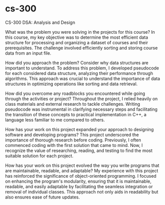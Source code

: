 # cs-300
CS-300 DSA: Analysis and Design

What was the problem you were solving in the projects for this course?
In this course, my key objective was to determine the most efficient data structure for processing and organizing a dataset of courses and their prerequisites. The challenge involved efficiently sorting and storing course data from an input file.

How did you approach the problem? Consider why data structures are important to understand.
To address this problem, I developed pseudocode for each considered data structure, analyzing their performance through algorithms. This approach was crucial to understand the importance of data structures in optimizing operations like sorting and data retrieval.

How did you overcome any roadblocks you encountered while going through the activities or project?
Throughout the project, I relied heavily on class materials and external research to tackle challenges. Writing pseudocode was instrumental in clarifying necessary steps and facilitating the transition of these concepts to practical implementation in C++, a language less familiar to me compared to others.

How has your work on this project expanded your approach to designing software and developing programs?
This project underscored the importance of thorough research before coding. Previously, I often commenced coding with the first solution that came to mind. Now, I recognize the value of researching, reading, and testing to find the most suitable solution for each project.

How has your work on this project evolved the way you write programs that are maintainable, readable, and adaptable?
My experience with this project has reinforced the significance of object-oriented programming. I focused on enhancing the program's modularity, ensuring that it is maintainable, readable, and easily adaptable by facilitating the seamless integration or removal of individual classes. This approach not only aids in readability but also ensures ease of future updates.

